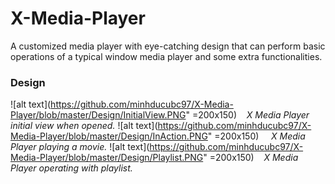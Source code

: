 # X-Media-Player
A customized media player with eye-catching design that can perform basic operations of a typical window media player and some extra functionalities.
### Design
![alt text](https://github.com/minhducubc97/X-Media-Player/blob/master/Design/InitialView.PNG" =200x150)
&nbsp;&nbsp;&nbsp;*X Media Player initial view when opened.*
![alt text](https://github.com/minhducubc97/X-Media-Player/blob/master/Design/InAction.PNG" =200x150)
&nbsp;&nbsp;&nbsp;&nbsp;*X Media Player playing a movie.*
![alt text](https://github.com/minhducubc97/X-Media-Player/blob/master/Design/Playlist.PNG" =200x150)
&nbsp;&nbsp;&nbsp;*X Media Player operating with playlist.*
